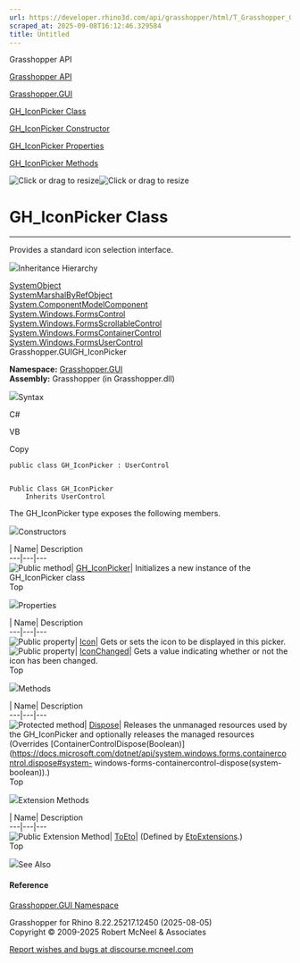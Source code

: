 ```yaml
---
url: https://developer.rhino3d.com/api/grasshopper/html/T_Grasshopper_GUI_GH_IconPicker.htm
scraped_at: 2025-09-08T16:12:46.329584
title: Untitled
---
```


Grasshopper API

[Grasshopper API](../html/723c01da-9986-4db2-8f53-6f3a7494df75.htm
"Grasshopper API")

[Grasshopper.GUI](../html/N_Grasshopper_GUI.htm "Grasshopper.GUI")

[GH_IconPicker Class](../html/T_Grasshopper_GUI_GH_IconPicker.htm
"GH_IconPicker Class")

[GH_IconPicker Constructor ](../html/M_Grasshopper_GUI_GH_IconPicker__ctor.htm
"GH_IconPicker Constructor ")

[GH_IconPicker
Properties](../html/Properties_T_Grasshopper_GUI_GH_IconPicker.htm
"GH_IconPicker Properties")

[GH_IconPicker Methods](../html/Methods_T_Grasshopper_GUI_GH_IconPicker.htm
"GH_IconPicker Methods")

![Click or drag to resize](../icons/TocOpen.gif)![Click or drag to
resize](../icons/TocClose.gif)

# GH_IconPicker Class  
  
---  
  
Provides a standard icon selection interface.

![](../icons/SectionExpanded.png)Inheritance Hierarchy

[SystemObject](https://docs.microsoft.com/dotnet/api/system.object)  
[SystemMarshalByRefObject](https://docs.microsoft.com/dotnet/api/system.marshalbyrefobject)  
[System.ComponentModelComponent](https://docs.microsoft.com/dotnet/api/system.componentmodel.component)  
[System.Windows.FormsControl](https://docs.microsoft.com/dotnet/api/system.windows.forms.control)  
[System.Windows.FormsScrollableControl](https://docs.microsoft.com/dotnet/api/system.windows.forms.scrollablecontrol)  
[System.Windows.FormsContainerControl](https://docs.microsoft.com/dotnet/api/system.windows.forms.containercontrol)  
[System.Windows.FormsUserControl](https://docs.microsoft.com/dotnet/api/system.windows.forms.usercontrol)  
Grasshopper.GUIGH_IconPicker  

**Namespace:** [Grasshopper.GUI](N_Grasshopper_GUI.htm)  
**Assembly:** Grasshopper (in Grasshopper.dll)

![](../icons/SectionExpanded.png)Syntax

C#

VB

Copy

    
    
    public class GH_IconPicker : UserControl
    
    
    Public Class GH_IconPicker
    	Inherits UserControl

The GH_IconPicker type exposes the following members.

![](../icons/SectionExpanded.png)Constructors

| Name| Description  
---|---|---  
![Public method](../icons/pubmethod.gif)|
[GH_IconPicker](M_Grasshopper_GUI_GH_IconPicker__ctor.htm)| Initializes a new
instance of the GH_IconPicker class  
Top

![](../icons/SectionExpanded.png)Properties

| Name| Description  
---|---|---  
![Public property](../icons/pubproperty.gif)|
[Icon](P_Grasshopper_GUI_GH_IconPicker_Icon.htm)|  Gets or sets the icon to be
displayed in this picker.  
![Public property](../icons/pubproperty.gif)|
[IconChanged](P_Grasshopper_GUI_GH_IconPicker_IconChanged.htm)|  Gets a value
indicating whether or not the icon has been changed.  
Top

![](../icons/SectionExpanded.png)Methods

| Name| Description  
---|---|---  
![Protected method](../icons/protmethod.gif)|
[Dispose](M_Grasshopper_GUI_GH_IconPicker_Dispose.htm)| Releases the unmanaged
resources used by the GH_IconPicker and optionally releases the managed
resources (Overrides
[ContainerControlDispose(Boolean)](https://docs.microsoft.com/dotnet/api/system.windows.forms.containercontrol.dispose#system-
windows-forms-containercontrol-dispose\(system-boolean\)).)  
Top

![](../icons/SectionExpanded.png)Extension Methods

| Name| Description  
---|---|---  
![Public Extension Method](../icons/pubextension.gif)|
[ToEto](M_Grasshopper_EtoExtensions_ToEto_7.htm)|  (Defined by
[EtoExtensions](T_Grasshopper_EtoExtensions.htm).)  
Top

![](../icons/SectionExpanded.png)See Also

#### Reference

[Grasshopper.GUI Namespace](N_Grasshopper_GUI.htm)

Grasshopper for Rhino 8.22.25217.12450 (2025-08-05)  
Copyright © 2009-2025 Robert McNeel & Associates

[Report wishes and bugs at
discourse.mcneel.com](https://discourse.mcneel.com/c/grasshopper)

